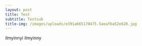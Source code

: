 ```yaml
---
layout: post
title: Test
subtitle: Testsub
title-img: /images/uploads/e391a665170475.5aeafba52e620.jpg
---
```

ilmyinnyi ilmyinny
